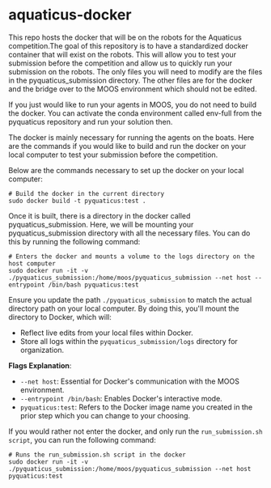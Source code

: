 # aquaticus-docker
This repo hosts the docker that will be on the robots for the Aquaticus competition.The goal of this repository is to have a standardized docker container that will exist on the robots. This will allow you to test your submission before the competition and allow us to quickly run your submission on the robots. The only files you will need to modify are the files in the pyquaticus_submission directory. The other files are for the docker and the bridge over to the MOOS environment which should not be edited.

If you just would like to run your agents in MOOS, you do not need to build the docker. You can activate the conda environment called env-full from the pyquaticus repository and run your solution then.

The docker is mainly necessary for running the agents on the boats. Here are the commands if you would like to build and run the docker on your local computer to test your submission before the competition.

Below are the commands necessary to set up the docker on your local computer:

```
# Build the docker in the current directory
sudo docker build -t pyquaticus:test .
```

Once it is built, there is a directory in the docker called pyquaticus_submission. Here, we will be mounting your pyquaticus_submission directory with all the necessary files. You can do this by running the following command:

```
# Enters the docker and mounts a volume to the logs directory on the host computer
sudo docker run -it -v ./pyquaticus_submission:/home/moos/pyquaticus_submission --net host --entrypoint /bin/bash pyquaticus:test
```

Ensure you update the path `./pyquaticus_submission` to match the actual directory path on your local computer. By doing this, you'll mount the directory to Docker, which will:

- Reflect live edits from your local files within Docker.
- Store all logs within the `pyquaticus_submission/logs` directory for organization.

**Flags Explanation**:
- `--net host`: Essential for Docker's communication with the MOOS environment.
- `--entrypoint /bin/bash`: Enables Docker's interactive mode.
- `pyquaticus:test`: Refers to the Docker image name you created in the prior step which you can change to your choosing.


If you would rather not enter the docker, and only run the `run_submission.sh script`, you can run the following command:

```
# Runs the run_submission.sh script in the docker
sudo docker run -it -v ./pyquaticus_submission:/home/moos/pyquaticus_submission --net host pyquaticus:test
```